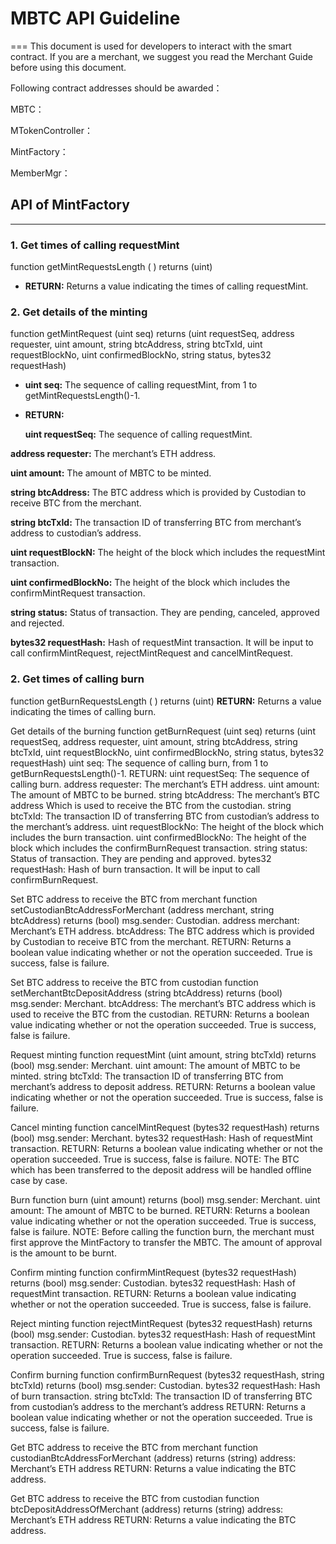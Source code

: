# MBTC API Guideline 
===
This document is used for developers to interact with the smart contract. If you are a merchant, we suggest you read the Merchant Guide before using this document. 

Following contract addresses should be awarded：

MBTC：

MTokenController：

MintFactory：

MemberMgr：

## API of MintFactory 
---
### 1. Get times of calling requestMint
function getMintRequestsLength ( )   returns (uint)
* **RETURN:** Returns a value indicating the times of calling requestMint. 

### 2. Get details of the minting
function getMintRequest (uint seq)  returns (uint requestSeq, address requester, uint amount, string btcAddress, string btcTxId, uint requestBlockNo, uint confirmedBlockNo, string status, bytes32 requestHash)

* **uint seq:** The sequence of calling requestMint, from 1 to getMintRequestsLength()-1.

* **RETURN:**

  **uint requestSeq:** The sequence of calling requestMint.

**address requester:** The merchant’s ETH address.

**uint amount:** The amount of MBTC to be minted.

**string btcAddress:** The BTC address which is provided by Custodian to receive BTC from the merchant. 

**string btcTxId:** The transaction ID of transferring BTC from merchant’s address to custodian’s address.

**uint requestBlockN:** The height of the block which includes the requestMint transaction.

**uint confirmedBlockNo:** The height of the block which includes the confirmMintRequest transaction.

**string status:** Status of transaction. They are pending, canceled, approved and rejected. 

**bytes32 requestHash:** Hash of requestMint transaction. It will be input to call  confirmMintRequest, rejectMintRequest and cancelMintRequest. 

### 2. Get times of calling burn
function getBurnRequestsLength ( )   returns (uint)
**RETURN:** Returns a value indicating the times of calling burn. 

Get details of the burning 
function getBurnRequest (uint seq)  returns (uint requestSeq, address requester, uint amount, string btcAddress, string btcTxId, uint requestBlockNo, uint confirmedBlockNo, string status, bytes32 requestHash)
uint seq: The sequence of calling burn, from 1 to getBurnRequestsLength()-1.
RETURN:
            uint requestSeq: The sequence of calling burn.
            address requester: The merchant’s ETH address.
            uint amount: The amount of MBTC to be burned.
string btcAddress: The merchant’s BTC address Which is used to receive the BTC from the custodian. 
string btcTxId: The transaction ID of transferring BTC from custodian’s address to the merchant’s address.
uint requestBlockNo: The height of the block which includes the burn transaction.
uint confirmedBlockNo: The height of the block which includes the confirmBurnRequest transaction.
string  status: Status of transaction. They are pending and approved. 
bytes32 requestHash: Hash of burn transaction. It will be input to call confirmBurnRequest. 

Set BTC address to receive the BTC from merchant
function setCustodianBtcAddressForMerchant (address merchant, string  btcAddress)   returns (bool)
msg.sender: Custodian.
address merchant: Merchant’s ETH address.
btcAddress: The BTC address which is provided by Custodian to receive BTC from the merchant. 
RETURN: Returns a boolean value indicating whether or not the operation succeeded. True is success, false is failure.

Set BTC address to receive the BTC from custodian
function setMerchantBtcDepositAddress (string btcAddress)    returns (bool)
msg.sender: Merchant.
btcAddress: The merchant’s BTC address which is used to receive the BTC from the custodian.
RETURN: Returns a boolean value indicating whether or not the operation succeeded. True is success, false is failure.

Request minting
function requestMint (uint amount, string btcTxId)    returns (bool)
msg.sender: Merchant.
uint amount: The amount of MBTC to be minted.
string btcTxId: The transaction ID of transferring BTC from merchant’s address to deposit address.
RETURN: Returns a boolean value indicating whether or not the operation succeeded. True is success, false is failure.

Cancel minting
function cancelMintRequest (bytes32 requestHash)    returns (bool)
msg.sender: Merchant.
bytes32 requestHash: Hash of requestMint transaction.
RETURN: Returns a boolean value indicating whether or not the operation succeeded. True is success, false is failure.
NOTE: The BTC which has been transferred to the deposit address will be handled offline case by case.

Burn
function burn (uint amount)    returns (bool)
msg.sender: Merchant.
uint amount: The amount of MBTC to be burned.
RETURN: Returns a boolean value indicating whether or not the operation succeeded. True is success, false is failure.
NOTE: Before calling the function burn, the merchant must first approve the MintFactory to transfer the MBTC. The amount of approval is the amount to be burnt.

Confirm minting
function confirmMintRequest (bytes32 requestHash)    returns (bool)
msg.sender: Custodian.
bytes32 requestHash: Hash of requestMint transaction.
RETURN: Returns a boolean value indicating whether or not the operation succeeded. True is success, false is failure.

Reject minting
function rejectMintRequest (bytes32 requestHash)    returns (bool)
msg.sender: Custodian.
bytes32 requestHash: Hash of requestMint transaction.
RETURN: Returns a boolean value indicating whether or not the operation succeeded. True is success, false is failure.

Confirm burning
function confirmBurnRequest (bytes32 requestHash, string btcTxId)    returns (bool)
msg.sender: Custodian.
bytes32 requestHash: Hash of burn transaction.
string btcTxId: The transaction ID of transferring BTC from custodian’s address to the merchant’s address
RETURN: Returns a boolean value indicating whether or not the operation succeeded. True is success, false is failure.

Get BTC address to receive the BTC from merchant
function custodianBtcAddressForMerchant (address)   returns (string)
address: Merchant’s ETH address
RETURN: Returns a value indicating the BTC address.
 
Get BTC address to receive the BTC from custodian
function btcDepositAddressOfMerchant (address)   returns (string)
address: Merchant’s ETH address
RETURN: Returns a value indicating the BTC address.

